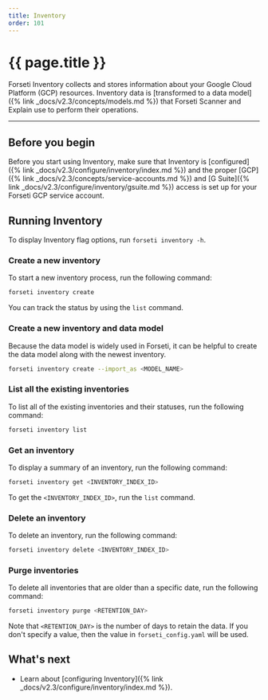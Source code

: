```yaml
---
title: Inventory
order: 101
---
```


# {{ page.title }}

Forseti Inventory collects and stores information about your Google
Cloud Platform (GCP) resources. Inventory data is
[transformed to a data model]({% link _docs/v2.3/concepts/models.md %})
that Forseti Scanner and Explain use to perform their operations.

---

## Before you begin

Before you start using Inventory, make sure that Inventory is
[configured]({% link _docs/v2.3/configure/inventory/index.md %}) and the
proper [GCP]({% link _docs/v2.3/concepts/service-accounts.md %}) and
[G Suite]({% link _docs/v2.3/configure/inventory/gsuite.md %}) access is set up
for your Forseti GCP service account.

## Running Inventory

To display Inventory flag options, run `forseti inventory -h`.

### Create a new inventory

To start a new inventory process, run the following command:

```bash
forseti inventory create
```

You can track the status by using the `list` command.

### Create a new inventory and data model

Because the data model is widely used in Forseti, it can be helpful to create
the data model along with the newest inventory.

```bash
forseti inventory create --import_as <MODEL_NAME>
```

### List all the existing inventories

To list all of the existing inventories and their statuses, run the following command:

```bash
forseti inventory list
```

### Get an inventory

To display a summary of an inventory, run the following command:

```bash
forseti inventory get <INVENTORY_INDEX_ID>
```

To get the `<INVENTORY_INDEX_ID>`, run the `list` command.

### Delete an inventory

To delete an inventory, run the following command:

```bash
forseti inventory delete <INVENTORY_INDEX_ID>
```

### Purge inventories

To delete all inventories that are older than a specific date, run the following command:

```bash
forseti inventory purge <RETENTION_DAY>
```

Note that `<RETENTION_DAY>` is the number of days to retain the data. If you don't specify
a value, then the value in `forseti_config.yaml` will be used.


## What's next
* Learn about [configuring Inventory]({% link _docs/v2.3/configure/inventory/index.md %}).
